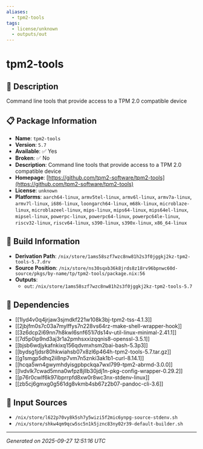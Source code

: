 ```yaml
---
aliases:
  - tpm2-tools
tags:
  - license/unknown
  - outputs/out
---
```


# tpm2-tools

## 📝 Description

Command line tools that provide access to a TPM 2.0 compatible device

## 📋 Package Information

- **Name**: `tpm2-tools`
- **Version**: `5.7`
- **Available**: ✅ Yes
- **Broken**: ✅ No
- **Description**: Command line tools that provide access to a TPM 2.0 compatible device
- **Homepage**: [https://github.com/tpm2-software/tpm2-tools](https://github.com/tpm2-software/tpm2-tools)
- **License**: `unknown`
- **Platforms**: `aarch64-linux`, `armv5tel-linux`, `armv6l-linux`, `armv7a-linux`, `armv7l-linux`, `i686-linux`, `loongarch64-linux`, `m68k-linux`, `microblaze-linux`, `microblazeel-linux`, `mips-linux`, `mips64-linux`, `mips64el-linux`, `mipsel-linux`, `powerpc-linux`, `powerpc64-linux`, `powerpc64le-linux`, `riscv32-linux`, `riscv64-linux`, `s390-linux`, `s390x-linux`, `x86_64-linux`

## 🔧 Build Information

- **Derivation Path**: `/nix/store/1ams58szf7wzc8nw81h2s3f0jggkj2kz-tpm2-tools-5.7.drv`
- **Source Position**: `/nix/store/ns30sqxb36k8jrds8z18rv96bpnwc60d-source/pkgs/by-name/tp/tpm2-tools/package.nix:56`
- **Outputs**:
  - `out`:  `/nix/store/1ams58szf7wzc8nw81h2s3f0jggkj2kz-tpm2-tools-5.7`

## 🔗 Dependencies

- [[1lyd4v0q4jrjaw3sjmdkf221w108k3bj-tpm2-tss-4.1.3]]
- [[2jbjfm0s7c03a7mylffys7n228vs64rz-make-shell-wrapper-hook]]
- [[3z6dcp2i69nn7h8kwl6snf651i7ds14v-util-linux-minimal-2.41.1]]
- [[7d5p0ip9nd3aj3r1a2pmhsxxizqqnis8-openssl-3.5.1]]
- [[bjsb6wdjykafnkixq156qdvmxhsm2bai-bash-5.3p3]]
- [[bydsg1jdsr80hkwiahsb07x8zl6p464h-tpm2-tools-5.7.tar.gz]]
- [[g1smgp5dhq2ii8np7vm7n5znki3ak1b1-curl-8.14.1]]
- [[hcqa5wn4gwymhdyisgpbpckqa7wxl799-tpm2-abrmd-3.0.0]]
- [[lvdvlk7cwad5mna0wfpz8jllb30jdj1n-pkg-config-wrapper-0.29.2]]
- [[p76r0cwlf6k97ibprrpfd8xw0r8wc3nx-stdenv-linux]]
- [[zb5cj6gmxg0g561dg8vkmb4sb67z2b07-pandoc-cli-3.6]]

## 📁 Input Sources

- `/nix/store/l622p70vy8k5sh7y5wizi5f2mic6ynpg-source-stdenv.sh`
- `/nix/store/shkw4qm9qcw5sc5n1k5jznc83ny02r39-default-builder.sh`

---
*Generated on 2025-09-27 12:51:16 UTC*
